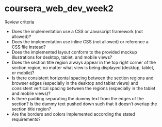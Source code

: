 # coursera_web_dev_week2

Review criteria

- Does the implementation use a CSS or Javascript framework (not allowed)?
-   Does the implementation use inline CSS (not allowed) or reference a CSS file instead?
-    Does the implemented layout conform to the provided mockup illustrations for desktop, tablet, and mobile views?
-    Does the section title region always appear in the top right corner of the section region, no matter what view is being displayed (desktop, tablet, or mobile)?
-    Is there consistent horizontal spacing between the section regions and browser edges (especially in the desktop and tablet views) and consistent vertical spacing between the regions (especially in the tablet and mobile views)?
-    Is there padding separating the dummy text from the edges of the section? Is the dummy text pushed down such that it doesn’t overlap the section title region?
-    Are the borders and colors implemented according the stated requirements? 